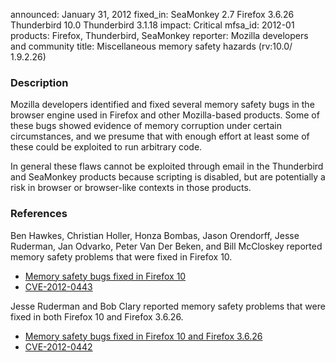 announced: January 31, 2012
fixed_in: SeaMonkey 2.7
          Firefox 3.6.26
          Thunderbird 10.0
          Thunderbird 3.1.18
impact: Critical
mfsa_id: 2012-01
products: Firefox, Thunderbird, SeaMonkey
reporter: Mozilla developers and community
title: Miscellaneous memory safety hazards (rv:10.0/ 1.9.2.26)

<h3>Description</h3>

<p>Mozilla developers identified and fixed several memory safety bugs
in the browser engine used in Firefox and other Mozilla-based
products. Some of these bugs showed evidence of memory corruption
under certain circumstances, and we presume that with enough effort at
least some of these could be exploited to run arbitrary code.</p>

<p class="note">In general these flaws cannot be exploited through email in the Thunderbird and SeaMonkey products because scripting is disabled, but are potentially a risk in browser or browser-like contexts in those products.</p>


<h3>References</h3>

<p>Ben Hawkes, Christian Holler, Honza Bombas, Jason Orendorff, Jesse Ruderman,
Jan Odvarko, Peter Van Der Beken, and Bill McCloskey reported memory safety
problems that were fixed in Firefox 10.</p>
<ul>
  <li><a href="https://bugzilla.mozilla.org/buglist.cgi?bug_id=695076,696748,712169,&#10;713209,714600,692817,715662,665578,711651,712289,684938,707051">
          Memory safety bugs fixed in Firefox 10</a></li>
  <li><a href="http://cve.mitre.org/cgi-bin/cvename.cgi?name=CVE-2012-0443" class="ex-ref">CVE-2012-0443</a></li>
</ul>
<p>Jesse Ruderman and Bob Clary reported memory safety problems that were fixed
in both Firefox 10 and Firefox 3.6.26.</p>
<ul>
  <li><a href="https://bugzilla.mozilla.org/buglist.cgi?bug_id=693399,705347">
          Memory safety bugs fixed in Firefox 10 and Firefox 3.6.26</a></li>
  <li><a href="http://cve.mitre.org/cgi-bin/cvename.cgi?name=CVE-2012-0442" class="ex-ref">CVE-2012-0442</a></li>




</ul>